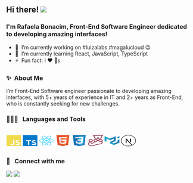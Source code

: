 
## Hi there! <a href="https://www.linkedin.com/in/rafaelamiellibonacim/"><img src="https://media.giphy.com/media/hvRJCLFzcasrR4ia7z/giphy.gif" width="5%"></a>
### I'm Rafaela Bonacim, Front-End Software Engineer dedicated to developing amazing interfaces! 

- 🔭 &nbsp;I’m currently working on #luizalabs #magalucloud :wink:
- 🌱 &nbsp;I’m currently learning React, JavaScript, TypeScript
- ⚡ &nbsp;Fun fact: I :heart: :dog:s


### ✨&nbsp; About Me

I’m Front-End Software engineer passionate to developing amazing interfaces, with 5+ years of experience in IT and 2+ years as Front-End, who is constantly seeking for new challenges.

### 👩🏻‍💻 &nbsp; Languages and Tools

<div style="display: inline_block"><br>
  <img align="center" alt="Rafa-Js" height="30" width="40" src="https://raw.githubusercontent.com/devicons/devicon/master/icons/javascript/javascript-plain.svg">
  <img align="center" alt="Rafa-Ts" height="30" width="40" src="https://raw.githubusercontent.com/devicons/devicon/master/icons/typescript/typescript-plain.svg">
  <img align="center" alt="Rafa-React" height="30" width="40" src="https://raw.githubusercontent.com/devicons/devicon/master/icons/react/react-original.svg">
  <img align="center" alt="Rafa-HTML" height="30" width="40" src="https://raw.githubusercontent.com/devicons/devicon/master/icons/html5/html5-original.svg">
  <img align="center" alt="Rafa-CSS" height="30" width="40" src="https://raw.githubusercontent.com/devicons/devicon/master/icons/css3/css3-original.svg">
  <img align="center" alt="Rafa-CSS" height="30" width="40" src="https://github.com/devicons/devicon/blob/master/icons/jest/jest-plain.svg">
  <img align="center" alt="Rafa-CSS" height="30" width="40" src="https://github.com/devicons/devicon/blob/master/icons/materialui/materialui-original.svg">
  <img align="center" alt="Rafa-CSS" height="30" width="40" src="https://github.com/devicons/devicon/blob/master/icons/nextjs/nextjs-line.svg">
</div>

##

### 🔗 &nbsp; Connect with me

<div> 
  <a href = "mailto:rafaelabonacim@gmail.com"><img src="https://img.shields.io/badge/-Gmail-%23333?style=for-the-badge&logo=gmail&logoColor=white" target="_blank"></a>
   <a href="https://www.linkedin.com/in/rafaelamiellibonacim/" target="_blank"><img src="https://img.shields.io/badge/-LinkedIn-%230077B5?style=for-the-badge&logo=linkedin&logoColor=white" target="_blank"></a> 
</div>
